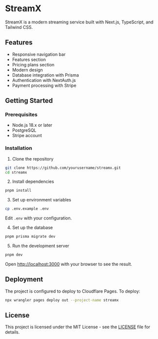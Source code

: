 # StreamX

StreamX is a modern streaming service built with Next.js, TypeScript, and Tailwind CSS.

## Features

- Responsive navigation bar
- Features section
- Pricing plans section
- Modern design
- Database integration with Prisma
- Authentication with NextAuth.js
- Payment processing with Stripe

## Getting Started

### Prerequisites

- Node.js 18.x or later
- PostgreSQL
- Stripe account

### Installation

1. Clone the repository
```bash
git clone https://github.com/yourusername/streamx.git
cd streamx
```

2. Install dependencies
```bash
pnpm install
```

3. Set up environment variables
```bash
cp .env.example .env
```
Edit `.env` with your configuration.

4. Set up the database
```bash
pnpm prisma migrate dev
```

5. Run the development server
```bash
pnpm dev
```

Open [http://localhost:3000](http://localhost:3000) with your browser to see the result.

## Deployment

The project is configured to deploy to Cloudflare Pages. To deploy:

```bash
npx wrangler pages deploy out --project-name streamx
```

## License

This project is licensed under the MIT License - see the [LICENSE](LICENSE) file for details.
